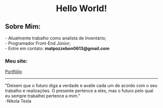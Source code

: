 <h1 align="center">Hello World!</h1>

<div>
<!-- About me -->
<h2>Sobre Mim:</h2>
- Atualmente trabalho como analista de Inventário;<br>
- Programador Front-End Júnior; <br>
- Entre em contato: <strong>matpozzebon0613@gmail.com</strong><br>
  <h3>Meu site:</h3>
  <a href="meuportfolio-lac.vercel.app">Portfólio</a>
</div>
<hr>
<div>
  <p>"Deixem que o futuro diga a verdade e avalie cada um de acordo com o seu trabalho e realizações. O presente pertence a eles, mas o futuro pelo qual eu sempre trabalhei pertence a mim."<br>-Nikola Tesla</p>
</div>

